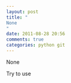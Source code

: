 ```yaml
---
layout: post
title: "
None
"
date: 2011-08-28 20:56
comments: true
categories: python git
---
```


None


Try to use 

